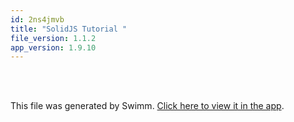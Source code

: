 ```yaml
---
id: 2ns4jmvb
title: "SolidJS Tutorial "
file_version: 1.1.2
app_version: 1.9.10
---
```


<br/>

<br/>

This file was generated by Swimm. [Click here to view it in the app](https://app.swimm.io/repos/Z2l0aHViJTNBJTNBdGhpc2RvdGxhYi1zaGFycCUzQSUzQWpiYWxzYW1v/docs/2ns4jmvb).
